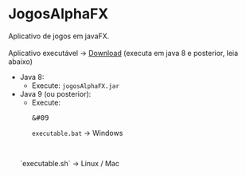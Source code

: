 # JogosAlphaFX
Aplicativo de jogos em javaFX.<br/>
<br/>
Aplicativo executável -> [Download](https://github.com/fabioalves95472/jogosAlphaFX-deploy/archive/refs/heads/app.zip) (executa em java 8 e posterior, leia abaixo)
<br/>
- Java 8:<br/>
	- Execute:	`jogosAlphaFX.jar`<br/>
- Java 9 (ou posterior):<br/>
	- Execute:<pre>&#09</pre>`executable.bat`	-> Windows<br/>
	<pre>&#09</pre>`executable.sh`		-> Linux / Mac<br/>

<!-- <img src="imgs_git/dClasses.png"> -->